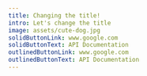 ```yaml
---
title: Changing the title!
intro: Let's change the title
image: assets/cute-dog.jpg
solidButtonLink: www.google.com
solidButtonText: API Documentation
outlinedButtonLink: www.google.com
outlinedButtonText: API Documentation
---
```

